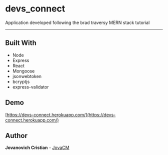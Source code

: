# devs_connect
Application developed following the brad traversy MERN stack tutorial

---

## Built With
- Node
- Express
- React
- Mongoose
- jsonwebtoken
- bcryptjs
- express-validator

## Demo
[https://devs-connect.herokuapp.com/](https://devs-connect.herokuapp.com/)

## Author
**Jovanovich Cristian** - [JovaCM](https://github/cristianjova)
